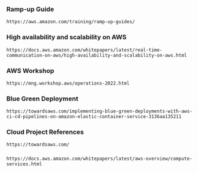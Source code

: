 ### Ramp-up Guide
```
https://aws.amazon.com/training/ramp-up-guides/
```

### High availability and scalability on AWS
```
https://docs.aws.amazon.com/whitepapers/latest/real-time-communication-on-aws/high-availability-and-scalability-on-aws.html
```

### AWS Workshop
```
https://mng.workshop.aws/operations-2022.html
```

### Blue Green Deployment
```
https://towardsaws.com/implementing-blue-green-deployments-with-aws-ci-cd-pipelines-on-amazon-elastic-container-service-3136aa135211
```

### Cloud  Project References
```
https://towardsaws.com/
```

###
```
https://docs.aws.amazon.com/whitepapers/latest/aws-overview/compute-services.html
```